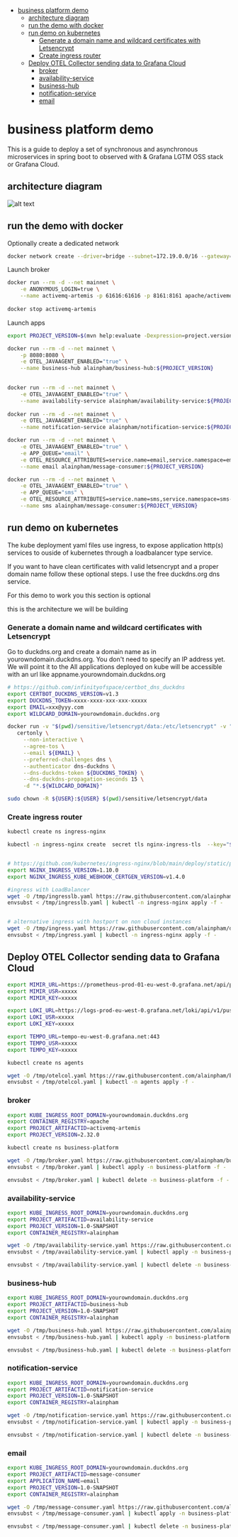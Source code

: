 
- [business platform demo](#business-platform-demo)
  - [architecture diagram](#architecture-diagram)
  - [run the demo with docker](#run-the-demo-with-docker)
  - [run demo on kubernetes](#run-demo-on-kubernetes)
    - [Generate a domain name and wildcard certificates with Letsencrypt](#generate-a-domain-name-and-wildcard-certificates-with-letsencrypt)
    - [Create ingress router](#create-ingress-router)
  - [Deploy OTEL Collector sending data to Grafana Cloud](#deploy-otel-collector-sending-data-to-grafana-cloud)
    - [broker](#broker)
    - [availability-service](#availability-service)
    - [business-hub](#business-hub)
    - [notification-service](#notification-service)
    - [email](#email)

# business platform demo

This is a guide to deploy a set of synchronous and asynchronous microservices in spring boot to observed with & Grafana LGTM OSS stack or Grafana Cloud.

## architecture diagram
![alt text](graphics/architecture.png)

## run the demo with docker

Optionally create a dedicated network

```bash
docker network create --driver=bridge --subnet=172.19.0.0/16 --gateway=172.19.0.1 mainnet
```

Launch broker

```bash
docker run --rm -d --net mainnet \
    -e ANONYMOUS_LOGIN=true \
    --name activemq-artemis -p 61616:61616 -p 8161:8161 apache/activemq-artemis:2.32.0
  
docker stop activemq-artemis
```

Launch apps

```bash
export PROJECT_VERSION=$(mvn help:evaluate -Dexpression=project.version -q -DforceStdout)

docker run --rm -d --net mainnet \
    -p 8080:8080 \
    -e OTEL_JAVAAGENT_ENABLED="true" \
    --name business-hub alainpham/business-hub:${PROJECT_VERSION}
    

docker run --rm -d --net mainnet \
    -e OTEL_JAVAAGENT_ENABLED="true" \
    --name availability-service alainpham/availability-service:${PROJECT_VERSION}
    
docker run --rm -d --net mainnet \
    -e OTEL_JAVAAGENT_ENABLED="true" \
    --name notification-service alainpham/notification-service:${PROJECT_VERSION}

docker run --rm -d --net mainnet \
    -e OTEL_JAVAAGENT_ENABLED="true" \
    -e APP_QUEUE="email" \
    -e OTEL_RESOURCE_ATTRIBUTES=service.name=email,service.namespace=email-ns,service.instance.id=email-cnt,service.version=${PROJECT_VERSION} \
    --name email alainpham/message-consumer:${PROJECT_VERSION}

docker run --rm -d --net mainnet \
    -e OTEL_JAVAAGENT_ENABLED="true" \
    -e APP_QUEUE="sms" \
    -e OTEL_RESOURCE_ATTRIBUTES=service.name=sms,service.namespace=sms-ns,service.instance.id=sms-cnt,service.version=${PROJECT_VERSION} \
    --name sms alainpham/message-consumer:${PROJECT_VERSION}
```

## run demo on kubernetes

The kube deployment yaml files use ingress, to expose application http(s) services to ouside of kubernetes through a loadbalancer type service.

If you want to have clean certificates with valid letsencrypt and a proper domain name follow these optional steps. I use the free duckdns.org dns service.

For this demo to work you this section is optional

this is the architecture we will be building


### Generate a domain name and wildcard certificates with Letsencrypt

Go to duckdns.org and create a domain name as in yourowndomain.duckdns.org. You don't need to specify an IP address yet. We will point it to the 
All applications deployed on kube will be accessible with an url like appname.yourowndomain.duckdns.org

```bash
# https://github.com/infinityofspace/certbot_dns_duckdns
export CERTBOT_DUCKDNS_VERSION=v1.3
export DUCKDNS_TOKEN=xxxx-xxxx-xxx-xxx-xxxxx
export EMAIL=xxx@yyy.com
export WILDCARD_DOMAIN=yourowndomain.duckdns.org

docker run -v "$(pwd)/sensitive/letsencrypt/data:/etc/letsencrypt" -v "$(pwd)/sensitive/letsencrypt/logs:/var/log/letsencrypt" infinityofspace/certbot_dns_duckdns:${CERTBOT_DUCKDNS_VERSION} \
   certonly \
     --non-interactive \
     --agree-tos \
     --email ${EMAIL} \
     --preferred-challenges dns \
     --authenticator dns-duckdns \
     --dns-duckdns-token ${DUCKDNS_TOKEN} \
     --dns-duckdns-propagation-seconds 15 \
     -d "*.${WILDCARD_DOMAIN}"

sudo chown -R ${USER}:${USER} $(pwd)/sensitive/letsencrypt/data
```

### Create ingress router

```bash
kubectl create ns ingress-nginx

kubectl -n ingress-nginx create  secret tls nginx-ingress-tls  --key="$(pwd)/sensitive/letsencrypt/data/live/$WILDCARD_DOMAIN/privkey.pem"   --cert="$(pwd)/sensitive/letsencrypt/data/live/$WILDCARD_DOMAIN/fullchain.pem"  --dry-run=client -o yaml | kubectl apply -f -


# https://github.com/kubernetes/ingress-nginx/blob/main/deploy/static/provider/baremetal/deploy.yaml
export NGINX_INGRESS_VERSION=1.10.0
export NGINX_INGRESS_KUBE_WEBHOOK_CERTGEN_VERSION=v1.4.0

#ingress with LoadBalancer
wget -O /tmp/ingresslb.yaml https://raw.githubusercontent.com/alainpham/dev-environment/master/workstation-installation/templates/ingress-loadbalancer-notoleration.yaml
envsubst < /tmp/ingresslb.yaml | kubectl -n ingress-nginx apply -f -


# alternative ingress with hostport on non cloud instances
wget -O /tmp/ingress.yaml https://raw.githubusercontent.com/alainpham/dev-environment/master/workstation-installation/templates/ingress-hostport-notoleration.yaml
envsubst < /tmp/ingress.yaml | kubectl -n ingress-nginx apply -f -

```

## Deploy OTEL Collector sending data to Grafana Cloud
```bash
export MIMIR_URL=https://prometheus-prod-01-eu-west-0.grafana.net/api/prom/push
export MIMIR_USR=xxxxx
export MIMIR_KEY=xxxxx

export LOKI_URL=https://logs-prod-eu-west-0.grafana.net/loki/api/v1/push
export LOKI_USR=xxxxx
export LOKI_KEY=xxxxx

export TEMPO_URL=tempo-eu-west-0.grafana.net:443
export TEMPO_USR=xxxxx
export TEMPO_KEY=xxxxx

kubectl create ns agents

wget -O /tmp/otelcol.yaml https://raw.githubusercontent.com/alainpham/business-platform-demo/master/otelcol/otelcol.yaml
envsubst < /tmp/otelcol.yaml | kubectl -n agents apply -f -

```

### broker

```bash
export KUBE_INGRESS_ROOT_DOMAIN=yourowndomain.duckdns.org
export CONTAINER_REGISTRY=apache
export PROJECT_ARTIFACTID=activemq-artemis
export PROJECT_VERSION=2.32.0

kubectl create ns business-platform

wget -O /tmp/broker.yaml https://raw.githubusercontent.com/alainpham/business-platform-demo/master/broker/broker.envsubst.yaml
envsubst < /tmp/broker.yaml | kubectl apply -n business-platform -f -

envsubst < /tmp/broker.yaml | kubectl delete -n business-platform -f -
```

### availability-service

```bash
export KUBE_INGRESS_ROOT_DOMAIN=yourowndomain.duckdns.org
export PROJECT_ARTIFACTID=availability-service
export PROJECT_VERSION=1.0-SNAPSHOT
export CONTAINER_REGISTRY=alainpham

wget -O /tmp/availability-service.yaml https://raw.githubusercontent.com/alainpham/business-platform-demo/master/availability-service/src/main/kube/deploy.envsubst.yaml
envsubst < /tmp/availability-service.yaml | kubectl apply -n business-platform -f -

envsubst < /tmp/availability-service.yaml | kubectl delete -n business-platform  -f -
```

### business-hub

```bash
export KUBE_INGRESS_ROOT_DOMAIN=yourowndomain.duckdns.org
export PROJECT_ARTIFACTID=business-hub
export PROJECT_VERSION=1.0-SNAPSHOT
export CONTAINER_REGISTRY=alainpham

wget -O /tmp/business-hub.yaml https://raw.githubusercontent.com/alainpham/business-platform-demo/master/business-hub/src/main/kube/deploy.envsubst.yaml
envsubst < /tmp/business-hub.yaml | kubectl apply -n business-platform  -f -

envsubst < /tmp/business-hub.yaml | kubectl delete -n business-platform  -f -
```

### notification-service

```bash
export KUBE_INGRESS_ROOT_DOMAIN=yourowndomain.duckdns.org
export PROJECT_ARTIFACTID=notification-service
export PROJECT_VERSION=1.0-SNAPSHOT
export CONTAINER_REGISTRY=alainpham

wget -O /tmp/notification-service.yaml https://raw.githubusercontent.com/alainpham/business-platform-demo/master/notification-service/src/main/kube/deploy.envsubst.yaml
envsubst < /tmp/notification-service.yaml | kubectl apply -n business-platform  -f -

envsubst < /tmp/notification-service.yaml | kubectl delete -n business-platform  -f -
```

### email

```bash
export KUBE_INGRESS_ROOT_DOMAIN=yourowndomain.duckdns.org
export PROJECT_ARTIFACTID=message-consumer
export APPLICATION_NAME=email
export PROJECT_VERSION=1.0-SNAPSHOT
export CONTAINER_REGISTRY=alainpham

wget -O /tmp/message-consumer.yaml https://raw.githubusercontent.com/alainpham/business-platform-demo/master/message-consumer/src/main/kube/deploy.envsubst.yaml
envsubst < /tmp/message-consumer.yaml | kubectl apply -n business-platform  -f -

envsubst < /tmp/message-consumer.yaml | kubectl delete -n business-platform  -f -
```
